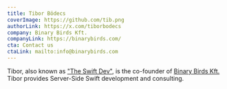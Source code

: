 ```yaml
---
title: Tibor Bödecs
coverImage: https://github.com/tib.png
authorLink: https://x.com/tiborbodecs
company: Binary Birds Kft.
companyLink: https://binarybirds.com/
cta: Contact us
ctaLink: mailto:info@binarybirds.com
---
```


Tibor, also known as ["The Swift Dev"](https://theswiftdev.com), is the co-founder of [Binary Birds Kft.](https://binarybirds.com) Tibor provides Server-Side Swift development and consulting.

